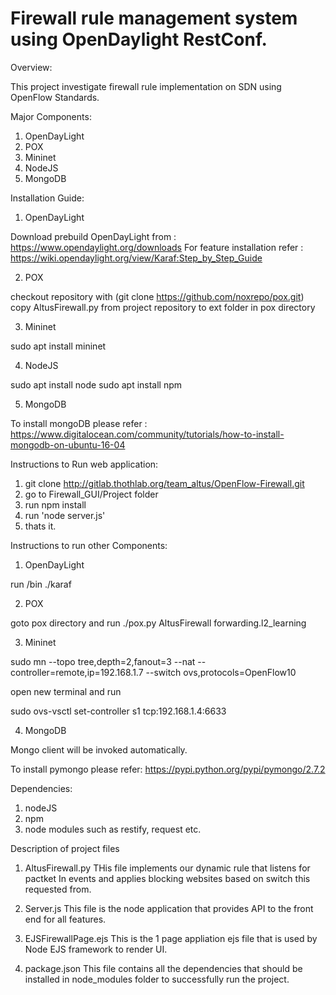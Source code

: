 # Firewall rule management system using OpenDaylight RestConf.

Overview:

This project investigate firewall rule implementation on SDN using OpenFlow Standards.

Major Components: 
1. OpenDayLight 
2. POX 
3. Mininet 
4. NodeJS 
5. MongoDB

Installation Guide:

1. OpenDayLight

Download prebuild OpenDayLight from : https://www.opendaylight.org/downloads 
For feature installation refer : https://wiki.opendaylight.org/view/Karaf:Step_by_Step_Guide

2. POX

checkout repository with (git clone https://github.com/noxrepo/pox.git) 
copy AltusFirewall.py from project repository to ext folder in pox directory

3. Mininet

sudo apt install mininet

4. NodeJS

sudo apt install node 
sudo apt install npm

5. MongoDB

To install mongoDB please refer : https://www.digitalocean.com/community/tutorials/how-to-install-mongodb-on-ubuntu-16-04

Instructions to Run web application:

1. git clone http://gitlab.thothlab.org/team_altus/OpenFlow-Firewall.git 
2. go to Firewall_GUI/Project folder 
3. run npm install 
3. run 'node server.js' 
4. thats it.

Instructions to run other Components:

1. OpenDayLight

run /bin ./karaf

2. POX

goto pox directory and run ./pox.py AltusFirewall forwarding.l2_learning

3. Mininet

sudo mn --topo tree,depth=2,fanout=3 --nat --controller=remote,ip=192.168.1.7 --switch ovs,protocols=OpenFlow10

open new terminal and run

sudo ovs-vsctl set-controller s1 tcp:192.168.1.4:6633

4. MongoDB

Mongo client will be invoked automatically.

To install pymongo please refer: https://pypi.python.org/pypi/pymongo/2.7.2

Dependencies:

1. nodeJS 
2. npm 
3. node modules such as restify, request etc.

Description of project files 
1. AltusFirewall.py 
THis file implements our dynamic rule that listens for pactket In events and applies blocking websites 
based on switch this requested from.

2. Server.js 
This file is the node application that provides API to the front end for all features.

3. EJSFirewallPage.ejs 
This is the 1 page appliation ejs file that is used by Node EJS framework to render UI.

4. package.json 
This file contains all the dependencies that should be installed in node_modules folder to successfully run the project.
